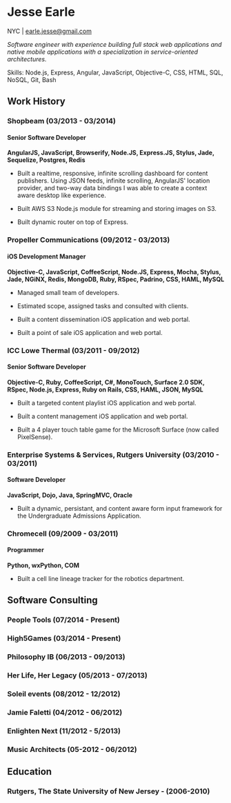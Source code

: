 # Jesse Earle

NYC | earle.jesse@gmail.com

_Software engineer with experience building full stack web applications and native mobile applications with a specialization in service-oriented architectures._

Skills: Node.js, Express, Angular, JavaScript, Objective-C, CSS, HTML, SQL, NoSQL, Git, Bash

## Work History

### Shopbeam (03/2013 - 03/2014)

#### Senior Software Developer

__AngularJS, JavaScript, Browserify, Node.JS, Express.JS, Stylus, Jade, Sequelize, Postgres, Redis__

+ Built a realtime, responsive, infinite scrolling dashboard for content publishers.  Using JSON feeds, infinite scrolling, AngularJS' location provider, and two-way data bindings I was able to create a context aware desktop like experience.

+ Built AWS S3 Node.js module for streaming and storing images on S3.

+ Built dynamic router on top of Express.

### Propeller Communications (09/2012 - 03/2013)

#### iOS Development Manager

__Objective-C, JavaScript, CoffeeScript, Node.JS, Express, Mocha, Stylus, Jade, NGiNX, Redis, MongoDB, Ruby, RSpec, Padrino, CSS, HAML, MySQL__

+ Managed small team of developers.

+ Estimated scope, assigned tasks and consulted with clients.

+ Built a content dissemination iOS application and web portal.

+ Built a point of sale iOS application and web portal.

### ICC Lowe Thermal (03/2011 - 09/2012)

#### Senior Software Developer

__Objective-C, Ruby, CoffeeScript, C#, MonoTouch, Surface 2.0 SDK, RSpec, Node.js, Express, Ruby on Rails, CSS, HAML, JSON, MySQL__

+ Built a targeted content playlist iOS application and web portal.

+ Built a content management iOS application and web portal.

+ Built a 4 player touch table game for the Microsoft Surface (now called PixelSense).

### Enterprise Systems & Services, Rutgers University (03/2010 - 03/2011)

#### Software Developer

__JavaScript, Dojo, Java, SpringMVC, Oracle__

+ Built a dynamic, persistant, and content aware form input framework for the Undergraduate Admissions Application.

### Chromecell (09/2009 - 03/2011)

#### Programmer

__Python, wxPython, COM__

+ Built a cell line lineage tracker for the robotics department.

## Software Consulting

### People Tools (07/2014 - Present)

### High5Games (03/2014 - Present)

### Philosophy IB (06/2013 - 09/2013)

### Her Life, Her Legacy (05/2013 - 07/2013)

### Soleil events (08/2012 - 12/2012)

### Jamie Faletti (04/2012 - 06/2012)

### Enlighten Next (11/2012 - 5/2013)

### Music Architects (05-2012 - 06/2012)

## Education

### Rutgers, The State University of New Jersey - (2006-2010)